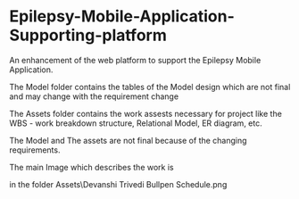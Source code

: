 # Epilepsy-Mobile-Application-Supporting-platform
An enhancement of the web platform to support the Epilepsy Mobile Application.




The Model folder contains the tables of the Model design which are not final and may change with the requirement change


The Assets folder contains the work assests necessary for project like the WBS - work breakdown structure, Relational Model, ER diagram, etc.

The Model and The assets are not final because of the changing requirements.




The main Image which describes the work is 

in the folder Assets\Devanshi Trivedi Bullpen Schedule.png
